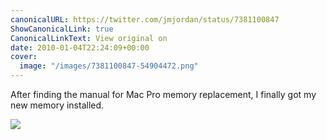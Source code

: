 ```yaml
---
canonicalURL: https://twitter.com/jmjordan/status/7381100847
ShowCanonicalLink: true
CanonicalLinkText: View original on
date: 2010-01-04T22:24:09+00:00
cover:
  image: "/images/7381100847-54904472.png"
---
```

After finding the manual for Mac Pro memory replacement, I finally got my new memory installed.

![](/images/7381100847-54904472.png)